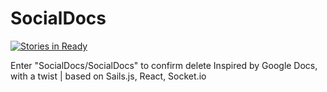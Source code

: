 # SocialDocs
[![Stories in Ready](https://badge.waffle.io/SocialDocs/SocialDocs.svg?label=ready&title=Ready)](http://waffle.io/SocialDocs/SocialDocs)

Enter "SocialDocs/SocialDocs" to confirm delete
Inspired by Google Docs, with a twist | based on Sails.js, React, Socket.io
